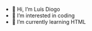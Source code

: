 - 👋 Hi, I’m Luís Diogo
- 👀 I’m interested in coding
- 🌱 I’m currently learning HTML 


<!---
skytek1/skytek1 is a ✨ special ✨ repository because its `README.md` (this file) appears on your GitHub profile.
You can click the Preview link to take a look at your changes.
--->

